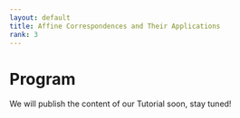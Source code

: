 ```yaml
---
layout: default
title: Affine Correspondences and Their Applications
rank: 3
---
```

# Program
We will publish the content of our Tutorial soon, stay tuned!